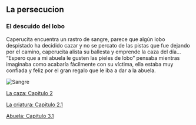 ## La persecucion
### El descuido del lobo

Caperucita encuentra un rastro de sangre, parece que algún lobo despistado ha decidido cazar y no se percato de las pistas que fue dejando por el camino, caperucita alista su ballesta y emprende la caza del día… “Espero que a mi abuela le gusten las pieles de lobo” pensaba mientras imaginaba como acabaría fácilmente con su víctima, ella estaba muy confiada y feliz por el gran regalo que le iba a dar a la abuela.

![Sangre](https://pm1.aminoapps.com/6669/022e3ec43a9a4903283eef883208cbcd7000d3fe_hq.jpg)

[La caza: Capitulo 2](Lacaza.md)


[La criatura: Capitulo 2.1](Lacriatura.md)


[Abuela: Capitulo 3.1](Abuela.md)
